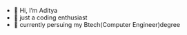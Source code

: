 - 👋 Hi, I’m Aditya
- 👀 just a coding enthusiast
- 🌱 currently persuing my Btech(Computer Engineer)degree

<!---
aditya-81/aditya-81 is a ✨ special ✨ repository because its `README.md` (this file) appears on your GitHub profile.
You can click the Preview link to take a look at your changes.
--->
